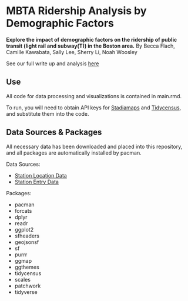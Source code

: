 # MBTA Ridership Analysis by  Demographic Factors
**Explore the impact of demographic factors on the ridership of public transit (light rail and subway(T)) in the Boston area.** 
By Becca Flach, Camille Kawabata, Sally Lee, Sherry Li, Noah Woosley

See our full write up and analysis [here](https://devjourney.notion.site/MBTA-Ridership-Analysis-by-Demographic-Factors-89e74d4050314f8ba22a46e1bb29838f)

## Use
All code for data processing and visualizations is contained in main.rmd. 

To run, you will need to obtain API keys for [Stadiamaps](https://docs.stadiamaps.com/tutorials/getting-started-in-r-with-ggmap/) and [Tidycensus](https://api.census.gov/data/key_signup.html), and substitute them into the code. 

## Data Sources & Packages
All necessary data has been downloaded and placed into this repository, and all packages are automatically installed by pacman. 

Data Sources: 
- [Station Location Data](https://github.com/singingwolfboy/MBTA-GeoJSON)
- [Station Entry Data](https://mbta-massdot.opendata.arcgis.com/datasets/7859894afb5641ce91a2bb03599fdf5b/about)

Packages:
- pacman
- forcats
- dplyr
- readr
- ggplot2
- sfheaders
- geojsonsf
- sf
- purrr
- ggmap
- ggthemes
- tidycensus
- scales
- patchwork
- tidyverse